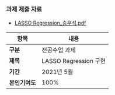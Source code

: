 ### 과제 제출 자료 
- [LASSO Regression_송우석.pdf](https://github.com/Songwooseok123/classes-small_Projects/files/15006494/LASSO.Regression_.pdf)

|항목|내용|
|------|---|
|**구분**|전공수업 과제|
|**제목**|LASSO Regression 구현|
|**기간**|2021년 5월|
|**본인기여도**|100%|
